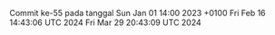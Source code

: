 Commit ke-55 pada tanggal Sun Jan 01 14:00 2023 +0100
Fri Feb 16 14:43:06 UTC 2024
Fri Mar 29 20:43:09 UTC 2024
